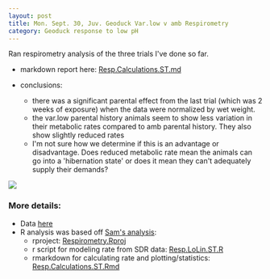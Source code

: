 ```yaml
---
layout: post
title: Mon. Sept. 30, Juv. Geoduck Var.low v amb Respirometry
category: Geoduck response to low pH
---
```


Ran respirometry analysis of the three trials I've done so far.

- markdown report here: [Resp.Calculations.ST.md](https://github.com/shellywanamaker/P_generosa/blob/master/amb_v_varlowpH_juvis/analyses/Respirometry/Resp.Calculations.ST.md)

- conclusions: 
	- there was a significant parental effect from the last trial (which was 2 weeks of exposure) when the data were normalized by wet weight.  
	- the var.low parental history animals seem to show less variation in their metabolic rates compared to amb parental history. They also show slightly reduced rates
	- I'm not sure how we determine if this is an advantage or disadvantage. Does reduced metabolic rate mean the animals can go into a 'hibernation state' or does it mean they can't adequately supply their demands? 

![](https://raw.githubusercontent.com/shellywanamaker/P_generosa/master/amb_v_varlowpH_juvis/analyses/Respirometry/Resp.Calculations.ST_files/figure-markdown_github/unnamed-chunk-19-1.png)

### More details:
- Data [here](https://github.com/shellywanamaker/P_generosa/tree/master/amb_v_varlowpH_juvis/data)
- R analysis was based off [Sam's analysis](https://github.com/SamGurr/Intragenerational_thresholds_OA/tree/master/RAnalysis/Scripts):
	- rproject: [Respirometry.Rproj](https://github.com/shellywanamaker/P_generosa/tree/master/amb_v_varlowpH_juvis/analyses/Respirometry)
	- r script for modeling rate from SDR data: [Resp.LoLin.ST.R](https://github.com/shellywanamaker/P_generosa/blob/master/amb_v_varlowpH_juvis/analyses/Respirometry/Resp.LoLin.ST.R)
	- rmarkdown for calculating rate and plotting/statistics: [Resp.Calculations.ST.Rmd](https://github.com/shellywanamaker/P_generosa/blob/master/amb_v_varlowpH_juvis/analyses/Respirometry/Resp.Calculations.ST.Rmd)
